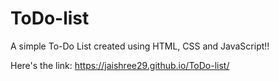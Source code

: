 # ToDo-list

A simple To-Do List created using HTML, CSS and JavaScript!!

Here's the link: https://jaishree29.github.io/ToDo-list/
